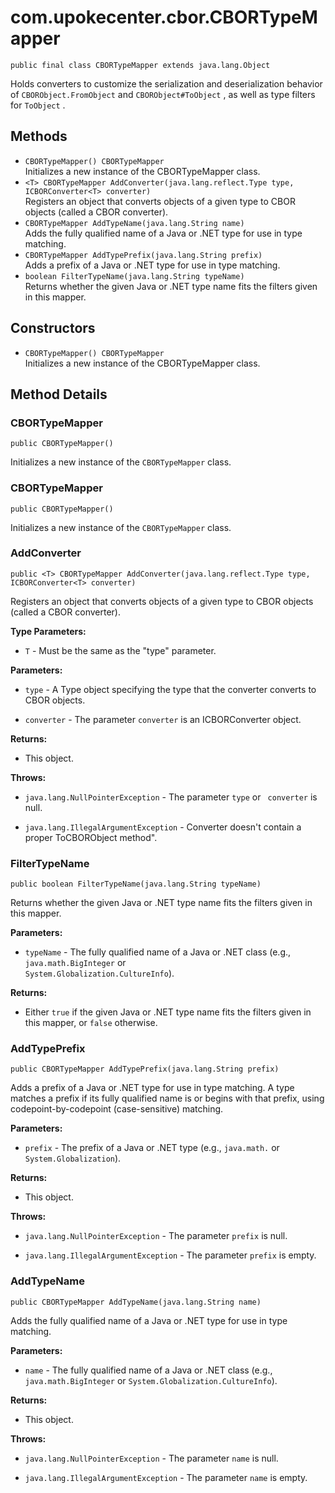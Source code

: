 # com.upokecenter.cbor.CBORTypeMapper

    public final class CBORTypeMapper extends java.lang.Object

Holds converters to customize the serialization and deserialization behavior
 of <code>CBORObject.FromObject</code> and <code>CBORObject#ToObject</code> , as
 well as type filters for <code>ToObject</code> .

## Methods

* `CBORTypeMapper() CBORTypeMapper`<br>
 Initializes a new instance of the CBORTypeMapper class.
* `<T> CBORTypeMapper AddConverter​(java.lang.reflect.Type type,
            ICBORConverter<T> converter)`<br>
 Registers an object that converts objects of a given type to CBOR objects
 (called a CBOR converter).
* `CBORTypeMapper AddTypeName​(java.lang.String name)`<br>
 Adds the fully qualified name of a Java or .NET type for use in type
 matching.
* `CBORTypeMapper AddTypePrefix​(java.lang.String prefix)`<br>
 Adds a prefix of a Java or .NET type for use in type matching.
* `boolean FilterTypeName​(java.lang.String typeName)`<br>
 Returns whether the given Java or .NET type name fits the filters given in
 this mapper.

## Constructors

* `CBORTypeMapper() CBORTypeMapper`<br>
 Initializes a new instance of the CBORTypeMapper class.

## Method Details

### CBORTypeMapper
    public CBORTypeMapper()
Initializes a new instance of the <code>CBORTypeMapper</code> class.
### CBORTypeMapper
    public CBORTypeMapper()
Initializes a new instance of the <code>CBORTypeMapper</code> class.
### AddConverter
    public <T> CBORTypeMapper AddConverter​(java.lang.reflect.Type type, ICBORConverter<T> converter)
Registers an object that converts objects of a given type to CBOR objects
 (called a CBOR converter).

**Type Parameters:**

* <code>T</code> - Must be the same as the "type" parameter.

**Parameters:**

* <code>type</code> - A Type object specifying the type that the converter converts to
 CBOR objects.

* <code>converter</code> - The parameter <code>converter</code> is an ICBORConverter
 object.

**Returns:**

* This object.

**Throws:**

* <code>java.lang.NullPointerException</code> - The parameter <code>type</code> or <code>
 converter</code> is null.

* <code>java.lang.IllegalArgumentException</code> - Converter doesn't contain a proper
 ToCBORObject method".

### FilterTypeName
    public boolean FilterTypeName​(java.lang.String typeName)
Returns whether the given Java or .NET type name fits the filters given in
 this mapper.

**Parameters:**

* <code>typeName</code> - The fully qualified name of a Java or .NET class (e.g.,
 <code>java.math.BigInteger</code> or <code>
 System.Globalization.CultureInfo</code>).

**Returns:**

* Either <code>true</code> if the given Java or .NET type name fits the
 filters given in this mapper, or <code>false</code> otherwise.

### AddTypePrefix
    public CBORTypeMapper AddTypePrefix​(java.lang.String prefix)
Adds a prefix of a Java or .NET type for use in type matching. A type
 matches a prefix if its fully qualified name is or begins with that
 prefix, using codepoint-by-codepoint (case-sensitive) matching.

**Parameters:**

* <code>prefix</code> - The prefix of a Java or .NET type (e.g., `java.math.` or
 `System.Globalization`).

**Returns:**

* This object.

**Throws:**

* <code>java.lang.NullPointerException</code> - The parameter <code>prefix</code> is null.

* <code>java.lang.IllegalArgumentException</code> - The parameter <code>prefix</code> is empty.

### AddTypeName
    public CBORTypeMapper AddTypeName​(java.lang.String name)
Adds the fully qualified name of a Java or .NET type for use in type
 matching.

**Parameters:**

* <code>name</code> - The fully qualified name of a Java or .NET class (e.g., <code>
 java.math.BigInteger</code> or <code>System.Globalization.CultureInfo</code>).

**Returns:**

* This object.

**Throws:**

* <code>java.lang.NullPointerException</code> - The parameter <code>name</code> is null.

* <code>java.lang.IllegalArgumentException</code> - The parameter <code>name</code> is empty.
